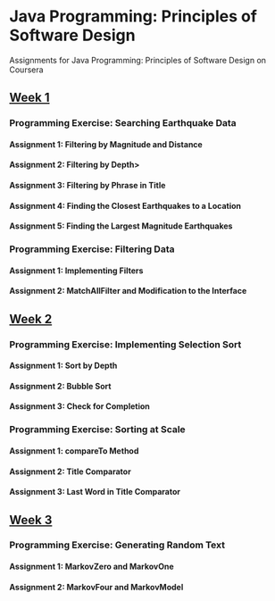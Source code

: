 # Java Programming: Principles of Software Design
Assignments for Java Programming: Principles of Software Design on Coursera

## [Week 1](https://github.com/akueisara/java-programming-principles-of-software-design/tree/master/src/assignment/week1)

### Programming Exercise: Searching Earthquake Data
#### Assignment 1: Filtering by Magnitude and Distance 
#### Assignment 2: Filtering by Depth>
#### Assignment 3: Filtering by Phrase in Title
#### Assignment 4: Finding the Closest Earthquakes to a Location
#### Assignment 5: Finding the Largest Magnitude Earthquakes

### Programming Exercise: Filtering Data
#### Assignment 1: Implementing Filters
#### Assignment 2: MatchAllFilter and Modification to the Interface

## [Week 2](https://github.com/akueisara/java-programming-principles-of-software-design/tree/master/src/assignment/week2)

### Programming Exercise: Implementing Selection Sort
#### Assignment 1: Sort by Depth
#### Assignment 2: Bubble Sort
#### Assignment 3: Check for Completion

### Programming Exercise: Sorting at Scale
#### Assignment 1: compareTo Method
#### Assignment 2: Title Comparator
#### Assignment 3: Last Word in Title Comparator


## [Week 3](https://github.com/akueisara/java-programming-principles-of-software-design/tree/master/src/assignment/week3)

### Programming Exercise: Generating Random Text
#### Assignment 1: MarkovZero and MarkovOne
#### Assignment 2: MarkovFour and MarkovModel
